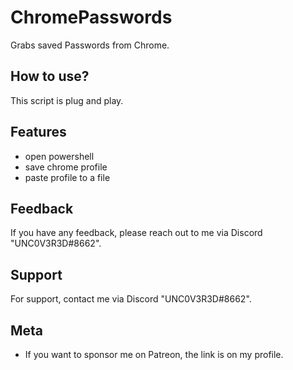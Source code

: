 
# ChromePasswords
Grabs saved Passwords from Chrome. 

## How to use?

This script is plug and play.


## Features

- open powershell
- save chrome profile
- paste profile to a file

## Feedback

If you have any feedback, please reach out to me via Discord "UNC0V3R3D#8662".






## Support

For support, contact me via  Discord "UNC0V3R3D#8662".


## Meta


- If you want to sponsor me on Patreon, the link is on my profile.


